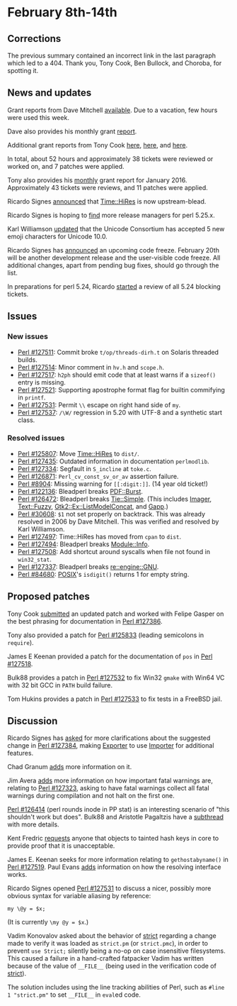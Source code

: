 # February 8th-14th

## Corrections

The previous summary contained an incorrect link in the last paragraph which
led to a 404. Thank you, Tony Cook, Ben Bullock, and Choroba, for spotting
it.

## News and updates

Grant reports from Dave Mitchell
[available](http://www.nntp.perl.org/group/perl.perl5.porters/234179).
Due to a vacation, few hours were used this week.

Dave also provides his monthly grant
[report](http://www.nntp.perl.org/group/perl.perl5.porters/234180).

Additional grant reports from Tony Cook
[here](http://www.nntp.perl.org/group/perl.perl5.porters/234172),
[here](http://www.nntp.perl.org/group/perl.perl5.porters/234174),
and
[here](http://www.nntp.perl.org/group/perl.perl5.porters/234212).

In total, about 52 hours and approximately 38 tickets were reviewed
or worked on, and 7 patches were applied.

Tony also provides his
[monthly](http://www.nntp.perl.org/group/perl.perl5.porters/234244)
grant report for January 2016. Approximately 43 tickets were reviews,
and 11 patches were applied.

Ricardo Signes
[announced](http://www.nntp.perl.org/group/perl.perl5.porters/234196)
that [Time::HiRes](https://metacpan.org/pod/Time::HiRes)
is now upstream-blead.

Ricardo Signes is hoping to
[find](http://www.nntp.perl.org/group/perl.perl5.porters/234224)
more release managers for perl 5.25.x.

Karl Williamson
[updated](http://www.nntp.perl.org/group/perl.perl5.porters/234227)
that the Unicode Consortium has accepted 5 new emoji characters
for Unicode 10.0.

Ricardo Signes has
[announced](http://www.nntp.perl.org/group/perl.perl5.porters/234290)
an upcoming code freeze. February 20th will be another development
release and the user-visible code freeze. All additional changes,
apart from pending bug fixes, should go through the list.

In preparations for perl 5.24, Ricardo
[started](http://www.nntp.perl.org/group/perl.perl5.porters/234293)
a review of all 5.24 blocking tickets.

## Issues

### New issues

* [Perl #127511](https://rt.perl.org/Ticket/Display.html?id=127511):
  Commit broke `t/op/threads-dirh.t` on Solaris threaded builds.
* [Perl #127514](https://rt.perl.org/Ticket/Display.html?id=127514):
  Minor comment in `hv.h` and `scope.h`.
* [Perl #127517](https://rt.perl.org/Ticket/Display.html?id=127517):
  `h2ph` should emit code that at least warns if a `sizeof()`
  entry is missing.
* [Perl #127521](https://rt.perl.org/Ticket/Display.html?id=127521):
  Supporting apostrophe format flag for builtin commifying in
  `printf`.
* [Perl #127531](https://rt.perl.org/Ticket/Display.html?id=127531):
  Permit `\\` escape on right hand side of `my`.
* [Perl #127537](https://rt.perl.org/Ticket/Display.html?id=127537):
  `/\W/` regression in 5.20 with UTF-8 and a synthetic start class.

### Resolved issues

* [Perl #125807](https://rt.perl.org/Ticket/Display.html?id=125807):
  Move [Time::HiRes](https://metacpan.org/pod/Time::HiRes) to
  `dist/`.
* [Perl #127435](https://rt.perl.org/Ticket/Display.html?id=127435):
  Outdated information in documentation `perlmodlib`.
* [Perl #127334](https://rt.perl.org/Ticket/Display.html?id=127334):
  Segfault in `S_incline` at `toke.c`.
* [Perl #126871](https://rt.perl.org/Ticket/Display.html?id=126871):
  `Perl_cv_const_sv_or_av` assertion failure.
* [Perl #8904](https://rt.perl.org/Ticket/Display.html?id=8904):
  Missing warning for `[[:digit:]]`. (14 year old ticket!)
* [Perl #122136](https://rt.perl.org/Ticket/Display.html?id=122136):
  Bleadperl breaks
  [PDF::Burst](https://metacpan.org/pod/PDF::Burst).
* [Perl #126472](https://rt.perl.org/Ticket/Display.html?id=126472):
  Bleadperl breaks
  [Tie::Simple](https://metacpan.org/pod/Tie::Simple).
  (This includes [Imager](https://metacpan.org/pod/Imager),
  [Text::Fuzzy](https://metacpan.org/pod/Text::Fuzzy),
  [Gtk2::Ex::ListModelConcat](https://metacpan.org/pod/Gtk2::Ex::ListModelConcat),
  and [Gapp](https://metacpan.org/pod/Gapp).)
* [Perl #30608](https://rt.perl.org/Ticket/Display.html?id=30608):
  `$1` not set properly on backtrack. This was already resolved in
  2006 by Dave Mitchell. This was verified and resolved by Karl
  Williamson.
* [Perl #127497](https://rt.perl.org/Ticket/Display.html?id=127497):
  Time::HiRes has moved from `cpan` to `dist`.
* [Perl #127494](https://rt.perl.org/Ticket/Display.html?id=127494):
  Bleadperl breaks
  [Module::Info](https://metacpan.org/pod/Module::Info).
* [Perl #127508](https://rt.perl.org/Ticket/Display.html?id=127508):
  Add shortcut around syscalls when file not found in `win32_stat`.
* [Perl #127337](https://rt.perl.org/Ticket/Display.html?id=127337):
  Bleadperl breaks
  [re::engine::GNU](https://metacpan.org/pod/re::engine::GNU).
* [Perl #84680](https://rt.perl.org/Ticket/Display.html?id=84680):
  [POSIX](https://metacpan.org/pod/POSIX)'s `isdigit()` returns 1
  for empty string.

## Proposed patches

Tony Cook
[submitted](http://www.nntp.perl.org/group/perl.perl5.porters/234191)
an updated patch and worked with Felipe Gasper on the best
phrasing for documentation in
[Perl #127386](https://rt.perl.org/Ticket/Display.html?id=127386).

Tony also provided a patch for
[Perl #125833](https://rt.perl.org/Ticket/Display.html?id=125833)
(leading semicolons in `require`).

James E Keenan provided a patch for the documentation of `pos` in
[Perl #127518](https://rt.perl.org/Ticket/Display.html?id=127518).

Bulk88 provides a patch in
[Perl #127532](https://rt.perl.org/Ticket/Display.html?id=127532)
to fix Win32 `gmake` with Win64 VC with 32 bit GCC in `PATH` build
failure.

Tom Hukins provides a patch in
[Perl #127533](https://rt.perl.org/Ticket/Display.html?id=127533)
to fix tests in a FreeBSD jail.

## Discussion

Ricardo Signes has
[asked](http://www.nntp.perl.org/group/perl.perl5.porters/234162)
for more clarifications about the suggested change in
[Perl #127384](https://rt.perl.org/Ticket/Display.html?id=127384),
making [Exporter](https://metacpan.org/pod/Exporter) to use
[Importer](https://metacpan.org/pod/Importer) for additional
features.

Chad Granum
[adds](http://www.nntp.perl.org/group/perl.perl5.porters/234168)
more information on it.

Jim Avera
[adds](http://www.nntp.perl.org/group/perl.perl5.porters/234207)
more information on how important fatal warnings are, relating
to
[Perl #127323](https://rt.perl.org/Ticket/Display.html?id=127323),
asking to have fatal warnings collect all fatal warnings during
compilation and not halt on the first one.

[Perl #126414](https://rt.perl.org/Ticket/Display.html?id=126414)
(perl rounds inode in PP stat) is an interesting scenario of
"this shouldn't work but does". Bulk88 and Aristotle Pagaltzis
have a
[subthread](http://www.nntp.perl.org/group/perl.perl5.porters/234231)
with more details.

Kent Fredric
[requests](http://www.nntp.perl.org/group/perl.perl5.porters/234214)
anyone that objects to tainted hash keys in core to provide proof
that it is unacceptable.

James E. Keenan seeks for more information relating to
`gethostabyname()` in
[Perl #127519](https://rt.perl.org/Ticket/Display.html?id=127519).
Paul Evans
[adds](http://www.nntp.perl.org/group/perl.perl5.porters/234322)
information on how the resolving interface works.

Ricardo Signes opened
[Perl #127531](https://rt.perl.org/Ticket/Display.html?id=127531)
to discuss a nicer, possibly more obvious syntax for variable
aliasing by reference:

    my \@y = $x;

(It is currently `\my @y = $x`.)

Vadim Konovalov asked about the behavior of
[strict](https://metacpan.org/pod/strict) regarding a change made
to verify it was loaded as `strict.pm` (or `strict.pmc`), in order
to prevent `use Strict;` silently being a no-op on case
insensitive filesystems. This caused a failure in a hand-crafted
fatpacker Vadim has written because of the value of `__FILE__`
(being used in the verification code of
[strict](https://metacpan.org/pod/strict)).

The solution includes using the line tracking abilities of Perl,
such as `#line 1 "strict.pm"` to set `__FILE__` in `eval`ed code.
